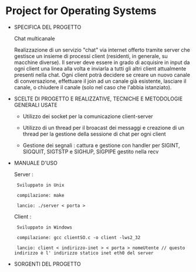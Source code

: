 # Project for Operating Systems

- SPECIFICA DEL PROGETTO

    Chat multicanale
    
    Realizzazione di un servizio "chat" via internet offerto tramite server
    che gestisce un insieme di processi client (residenti, in generale, su
    macchine diverse). Il server deve essere in grado di acquisire in input
    da ogni client una linea alla volta e inviarla a tutti gli altri client
    attualmente presenti nella chat.
    Ogni client potrà decidere se creare un nuovo canale di conversazione,
    effettuare il join ad un canale già esistente, lasciare il canale,
    o chiudere il canale (solo nel caso che l'abbia istanziato).

- SCELTE DI PROGETTO E REALIZZATIVE, TECNICHE E METODOLOGIE GENERALI USATE

    - Utilizzo dei socket per la comunicazione client-server
    
    - Utilizzo di un thread per il broacast dei messaggi e creazione di un thread per la gestione della sessione di chat per ogni client
    
    - Gestione dei segnali : cattura e gestione con handler per SIGINT, SIGQUIT, SIGTSTP e SIGHUP, SIGPIPE gestito nella recv
 
- MANUALE D'USO

    Server :

       Sviluppato in Unix
       
       compilazione: make
       
       lancio: ./server < porta >
    
    Client :
    
       Sviluppato in Windows
       
       compilazione: gcc clientSO.c -o client -lws2_32
       
       lancio: client < indirizzo-inet > < porta > nomeUtente // questo indirizzo è l' indirizzo statico inet eth0 del server

- SORGENTI DEL PROGETTO

